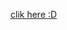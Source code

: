 [clik here :D](https://html-preview.github.io/?url=https://github.com/Barquena/WebProjects/blob/main/Forms/PracticeFCC/index.html)
